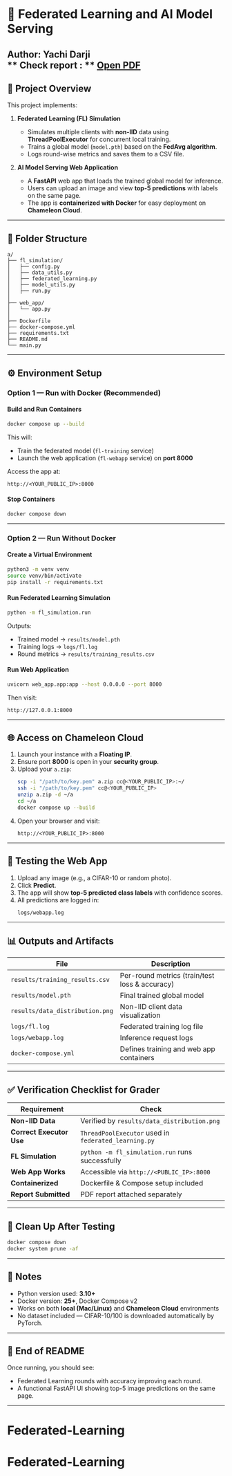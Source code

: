 # 🧠 Federated Learning and AI Model Serving

**Author:** Yachi Darji  
** Check report : ** [Open PDF](./report/Report.pdf)
---


## 📘 Project Overview

This project implements:

1. **Federated Learning (FL) Simulation**  
   - Simulates multiple clients with **non-IID** data using **ThreadPoolExecutor** for concurrent local training.  
   - Trains a global model (`model.pth`) based on the **FedAvg algorithm**.  
   - Logs round-wise metrics and saves them to a CSV file.

2. **AI Model Serving Web Application**  
   - A **FastAPI** web app that loads the trained global model for inference.  
   - Users can upload an image and view **top-5 predictions** with labels on the same page.  
   - The app is **containerized with Docker** for easy deployment on **Chameleon Cloud**.

---

## 📂 Folder Structure

```
a/
├── fl_simulation/
│   ├── config.py
│   ├── data_utils.py
│   ├── federated_learning.py
│   ├── model_utils.py
│   ├── run.py
│
├── web_app/
│   └── app.py
│
├── Dockerfile
├── docker-compose.yml
├── requirements.txt
├── README.md
└── main.py
```

---

## ⚙️ Environment Setup

### Option 1 — Run with Docker (Recommended)

#### Build and Run Containers
```bash
docker compose up --build
```

This will:
- Train the federated model (`fl-training` service)
- Launch the web application (`fl-webapp` service) on **port 8000**

Access the app at:
```
http://<YOUR_PUBLIC_IP>:8000
```

#### Stop Containers
```bash
docker compose down
```

---

### Option 2 — Run Without Docker

#### Create a Virtual Environment
```bash
python3 -m venv venv
source venv/bin/activate
pip install -r requirements.txt
```

#### Run Federated Learning Simulation
```bash
python -m fl_simulation.run
```

Outputs:
- Trained model → `results/model.pth`
- Training logs → `logs/fl.log`
- Round metrics → `results/training_results.csv`

#### Run Web Application
```bash
uvicorn web_app.app:app --host 0.0.0.0 --port 8000
```

Then visit:
```
http://127.0.0.1:8000
```

---

## 🌐 Access on Chameleon Cloud

1. Launch your instance with a **Floating IP**.  
2. Ensure port **8000** is open in your **security group**.  
3. Upload your `a.zip`:
   ```bash
   scp -i "/path/to/key.pem" a.zip cc@<YOUR_PUBLIC_IP>:~/
   ssh -i "/path/to/key.pem" cc@<YOUR_PUBLIC_IP>
   unzip a.zip -d ~/a
   cd ~/a
   docker compose up --build
   ```
4. Open your browser and visit:
   ```
   http://<YOUR_PUBLIC_IP>:8000
   ```

---

## 🧪 Testing the Web App

1. Upload any image (e.g., a CIFAR-10 or random photo).  
2. Click **Predict**.  
3. The app will show **top-5 predicted class labels** with confidence scores.  
4. All predictions are logged in:
   ```
   logs/webapp.log
   ```

---

## 📊 Outputs and Artifacts

| File | Description |
|------|--------------|
| `results/training_results.csv` | Per-round metrics (train/test loss & accuracy) |
| `results/model.pth` | Final trained global model |
| `results/data_distribution.png` | Non-IID client data visualization |
| `logs/fl.log` | Federated training log file |
| `logs/webapp.log` | Inference request logs |
| `docker-compose.yml` | Defines training and web app containers |

---

## ✅ Verification Checklist for Grader

| Requirement | Check |
|--------------|-------|
| **Non-IID Data** | Verified by `results/data_distribution.png` |
| **Correct Executor Use** | `ThreadPoolExecutor` used in `federated_learning.py` |
| **FL Simulation** | `python -m fl_simulation.run` runs successfully |
| **Web App Works** | Accessible via `http://<PUBLIC_IP>:8000` |
| **Containerized** | Dockerfile & Compose setup included |
| **Report Submitted** | PDF report attached separately |

---

## 🧹 Clean Up After Testing

```bash
docker compose down
docker system prune -af
```

---

## 🧠 Notes

- Python version used: **3.10+**  
- Docker version: **25+**, Docker Compose v2  
- Works on both **local (Mac/Linux)** and **Chameleon Cloud** environments  
- No dataset included — CIFAR-10/100 is downloaded automatically by PyTorch.

---

## 🏁 End of README

Once running, you should see:
- Federated Learning rounds with accuracy improving each round.  
- A functional FastAPI UI showing top-5 image predictions on the same page.  

---
# Federated-Learning
# Federated-Learning
